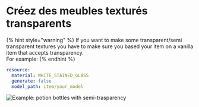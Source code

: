 # Créez des meubles texturés transparents

{% hint style="warning" %}
If you want to make some transparent/semi transparent textures you have to make sure you based your item on a vanilla item that accepts transparency.  
For example:
{% endhint %}

```yaml
resource:
  material: WHITE_STAINED_GLASS
  generate: false
  model_path: item/your_model
```

![Example: potion bottles with semi-trasparency](../.gitbook/assets/image%20%283%29.png)

